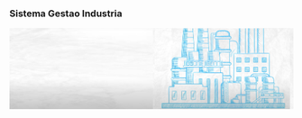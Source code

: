 ### Sistema Gestao Industria
![banner](https://github.com/evelineDS/sistema_gestao_industria/blob/main/img/industria.png)

